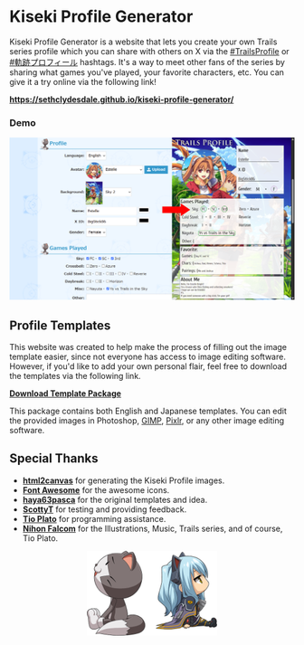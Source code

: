 ﻿# Kiseki Profile Generator
Kiseki Profile Generator is a website that lets you create your own Trails series profile which you can share with others on X via the [#TrailsProfile](https://x.com/search?q=%23TrailsProfile&src=typed_query&f=live) or [#軌跡プロフィール](https://x.com/search?q=%23%E8%BB%8C%E8%B7%A1%E3%83%97%E3%83%AD%E3%83%95%E3%82%A3%E3%83%BC%E3%83%AB&src=typed_query&f=live) hashtags. It's a way to meet other fans of the series by sharing what games you've played, your favorite characters, etc. You can give it a try online via the following link!

**https://sethclydesdale.github.io/kiseki-profile-generator/**

### Demo
<img src="aeon-system/images/demo.png">


## Profile Templates 
This website was created to help make the process of filling out the image template easier, since not everyone has access to image editing software. However, if you'd like to add your own personal flair, feel free to download the templates via the following link.

[**Download Template Package**](https://sethclydesdale.github.io/kiseki-profile-generator/aeon-system/template/Kiseki%20Profile%20Templates.zip)

This package contains both English and Japanese templates. You can edit the provided images in Photoshop, [GIMP](https://www.gimp.org/), [Pixlr](https://pixlr.com/), or any other image editing software.


## Special Thanks
- [**html2canvas**](https://github.com/niklasvh/html2canvas) for generating the Kiseki Profile images.
- [**Font Awesome**](https://fontawesome.com/) for the awesome icons.
- [**haya63pasca**](https://twitter.com/haya63pasca/status/1454263058683944967) for the original templates and idea.
- [**ScottyT**](https://github.com/ScottyT) for testing and providing feedback.
- [**Tio Plato**](https://sethclydesdale.github.io/tio-plato-is-the-best/) for programming assistance.
- [**Nihon Falcom**](https://www.falcom.co.jp/) for the Illustrations, Music, Trails series, and of course, Tio Plato.

<p align="center">
  <img src="aeon-system/images/sitting-tio-mishy.png" height="150">
</p>
